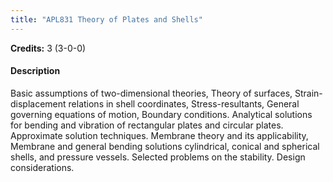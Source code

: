 ```yaml
---
title: "APL831 Theory of Plates and Shells"
---
```

**Credits:** 3 (3-0-0)

#### Description
Basic assumptions of two-dimensional theories, Theory of surfaces, Strain-displacement relations in shell coordinates, Stress-resultants, General governing equations of motion, Boundary conditions. Analytical solutions for bending and vibration of rectangular plates and circular plates. Approximate solution techniques. Membrane theory and its applicability, Membrane and general bending solutions cylindrical, conical and spherical shells, and pressure vessels. Selected problems on the stability. Design considerations.
